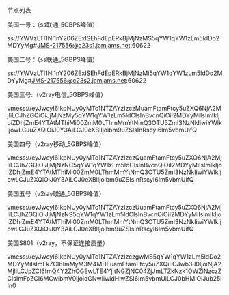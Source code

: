 节点列表

美国一号：（ss联通_5GBPS峰值）

ss://YWVzLTI1Ni1nY206ZExISEhFdEpERkBjMjNzMS5qYW1qYW1zLm5ldDo2MDYyMg#JMS-217556@c23s1.jamjams.net:60622

美国二号：（ss联通_5GBPS峰值）

ss://YWVzLTI1Ni1nY206ZExISEhFdEpERkBjMjNzMi5qYW1qYW1zLm5ldDo2MDYyMg#JMS-217556@c23s2.jamjams.net:60622

美国三号:（v2ray电信_5GBPS峰值）

vmess://eyJwcyI6IkpNUy0yMTc1NTZAYzIzczMuamFtamFtcy5uZXQ6NjA2MjIiLCJhZGQiOiJjMjNzMy5qYW1qYW1zLm5ldCIsInBvcnQiOiI2MDYyMiIsImlkIjoiZDhjZmE4YTAtMThiMi00ZmM0LThmMmYtNmQ3OTU5ZmI3NzNkIiwiYWlkIjowLCJuZXQiOiJ0Y3AiLCJ0eXBlIjoibm9uZSIsInRscyI6Im5vbmUifQ

美国四号（v2ray移动_5GBPS峰值）

vmess://eyJwcyI6IkpNUy0yMTc1NTZAYzIzczQuamFtamFtcy5uZXQ6NjA2MjIiLCJhZGQiOiJjMjNzNC5qYW1qYW1zLm5ldCIsInBvcnQiOiI2MDYyMiIsImlkIjoiZDhjZmE4YTAtMThiMi00ZmM0LThmMmYtNmQ3OTU5ZmI3NzNkIiwiYWlkIjowLCJuZXQiOiJ0Y3AiLCJ0eXBlIjoibm9uZSIsInRscyI6Im5vbmUifQ

美国五号（v2ray联通_5GBPS峰值）

vmess://eyJwcyI6IkpNUy0yMTc1NTZAYzIzczUuamFtamFtcy5uZXQ6NjA2MjIiLCJhZGQiOiJjMjNzNS5qYW1qYW1zLm5ldCIsInBvcnQiOiI2MDYyMiIsImlkIjoiZDhjZmE4YTAtMThiMi00ZmM0LThmMmYtNmQ3OTU5ZmI3NzNkIiwiYWlkIjowLCJuZXQiOiJ0Y3AiLCJ0eXBlIjoibm9uZSIsInRscyI6Im5vbmUifQ

美国S801（v2ray，不保证连接质量）

vmess://eyJwcyI6IkpNUy0yMTc1NTZAYzIzczgwMS5qYW1qYW1zLm5ldDo2MDYyMiIsImFkZCI6ImMyM3M4MDEuamFtamFtcy5uZXQiLCJwb3J0IjoiNjA2MjIiLCJpZCI6ImQ4Y2ZhOGEwLTE4YjItNGZjNC04ZjJmLTZkNzk1OWZiNzczZCIsImFpZCI6MCwibmV0IjoidGNwIiwidHlwZSI6Im5vbmUiLCJ0bHMiOiJub25lIn0

